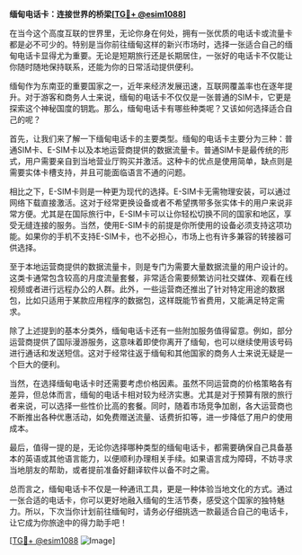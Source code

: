 **缅甸电话卡：连接世界的桥梁[[TG💪+ @esim1088](https://t.me/s/esim1088)]**

在当今这个高度互联的世界里，无论你身在何处，拥有一张优质的电话卡或流量卡都是必不可少的。特别是当你前往缅甸这样的新兴市场时，选择一张适合自己的缅甸电话卡显得尤为重要。无论是短期旅行还是长期居住，一张好的电话卡不仅能让你随时随地保持联系，还能为你的日常活动提供便利。

缅甸作为东南亚的重要国家之一，近年来经济发展迅速，互联网覆盖率也在逐年提升。对于游客和商务人士来说，缅甸的电话卡不仅仅是一张普通的SIM卡，它更是探索这个神秘国度的钥匙。那么，缅甸电话卡有哪些种类呢？又该如何选择适合自己的呢？

首先，让我们来了解一下缅甸电话卡的主要类型。缅甸的电话卡主要分为三种：普通SIM卡、E-SIM卡以及本地运营商提供的数据流量卡。普通SIM卡是最传统的形式，用户需要亲自到当地营业厅购买并激活。这种卡的优点是使用简单，缺点则是需要实体卡槽支持，并且可能面临语言不通的问题。

相比之下，E-SIM卡则是一种更为现代的选择。E-SIM卡无需物理安装，可以通过网络下载直接激活。这对于经常更换设备或者不希望携带多张实体卡的用户来说非常方便。尤其是在国际旅行中，E-SIM卡可以让你轻松切换不同的国家和地区，享受无缝连接的服务。当然，使用E-SIM卡的前提是你所使用的设备必须支持这项功能。如果你的手机不支持E-SIM卡，也不必担心，市场上也有许多兼容的转接器可供选择。

至于本地运营商提供的数据流量卡，则是专门为需要大量数据流量的用户设计的。这类卡通常包含较高的月度流量套餐，非常适合需要频繁访问社交媒体、观看在线视频或者进行远程办公的人群。此外，一些运营商还推出了针对特定用途的数据包，比如只适用于某款应用程序的数据包，这样既能节省费用，又能满足特定需求。

除了上述提到的基本分类外，缅甸电话卡还有一些附加服务值得留意。例如，部分运营商提供了国际漫游服务，这意味着即使你离开了缅甸，也可以继续使用该号码进行通话和发送短信。这对于经常往返于缅甸和其他国家的商务人士来说无疑是一个巨大的便利。

当然，在选择缅甸电话卡时还需要考虑价格因素。虽然不同运营商的价格策略各有差异，但总体而言，缅甸的电话卡相对较为经济实惠。尤其是对于预算有限的旅行者来说，可以选择一些性价比高的套餐。同时，随着市场竞争加剧，各大运营商也不断推出各种优惠活动，如免费赠送流量、话费折扣等，进一步降低了用户的使用成本。

最后，值得一提的是，无论你选择哪种类型的缅甸电话卡，都需要确保自己具备基本的英语或其他语言能力，以便顺利办理相关手续。如果语言成为障碍，不妨寻求当地朋友的帮助，或者提前准备好翻译软件以备不时之需。

总而言之，缅甸电话卡不仅是一种通讯工具，更是一种体验当地文化的方式。通过一张合适的电话卡，你可以更好地融入缅甸的生活节奏，感受这个国家的独特魅力。所以，下次当你计划前往缅甸时，请务必仔细挑选一款最适合自己的电话卡，让它成为你旅途中的得力助手吧！

[[TG💪+ @esim1088](https://t.me/s/esim1088) ![Image](https://i.postimg.cc/4NQfJmqS/Snipaste-2025-05-13-00-14-12.png)]